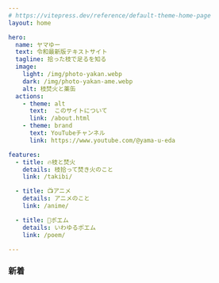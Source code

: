 ```yaml
---
# https://vitepress.dev/reference/default-theme-home-page
layout: home

hero:
  name: ヤマゆー
  text: 令和最新版テキストサイト
  tagline: 拾った枝で足るを知る
  image:
    light: /img/photo-yakan.webp
    dark: /img/photo-yakan-ame.webp
    alt: 枝焚火と薬缶
  actions:
    - theme: alt
      text:  このサイトについて
      link: /about.html
    - theme: brand
      text: YouTubeチャンネル
      link: https://www.youtube.com/@yama-u-eda

features:
  - title: 🔥枝と焚火
    details: 枝拾って焚き火のこと
    link: /takibi/

  - title: 📺️アニメ
    details: アニメのこと
    link: /anime/

  - title: 📖ポエム
    details: いわゆるポエム
    link: /poem/

---
```

### 新着

<PostsList :posts="posts" />

<script setup>
import { data } from './index.data.mjs'
import { useData } from 'vitepress'
import { computed } from 'vue'
import PostsList from './.vitepress/posts-list.vue'
import { sortPosts } from './utils.mjs'
const { frontmatter } = useData()
const MAX_POSTS = 20
const posts = computed(() => {
  const all = sortPosts(data, frontmatter)
  return all.filter(post => {
    return !post.url.endsWith('/') 
  }).slice(0, MAX_POSTS)
})

</script>

